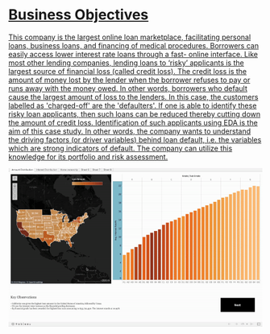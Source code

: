 <h1><a href="https://www.linkedin.com/in/piyush24/">Business Objectives</h1>
This company is the largest online loan marketplace, facilitating personal loans, business loans, and financing of medical procedures. Borrowers can easily access lower interest rate loans through a fast- online interface.
Like most other lending companies, lending loans to ‘risky’ applicants is the largest source of financial loss (called credit loss). The credit loss is the amount of money lost by the lender when the borrower refuses to pay or runs away with the money owed. In other words, borrowers who default cause the largest amount of loss to the lenders. In this case, the customers labelled as 'charged-off' are the 'defaulters'.
If one is able to identify these risky loan applicants, then such loans can be reduced thereby cutting down the amount of credit loss. Identification of such applicants using EDA is the aim of this case study.
In other words, the company wants to understand the driving factors (or driver variables) behind loan default, i.e. the variables which are strong indicators of default. The company can utilize this knowledge for its portfolio and risk assessment.

  

![Tableau Preview](https://github.com/NirvanaDogra/Credit_Analysis_AAP/blob/master/tableauPreview.gif)
